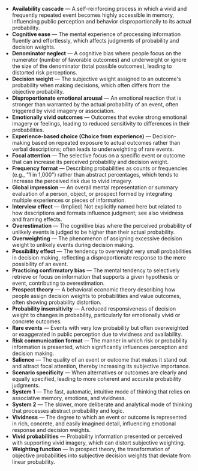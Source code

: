 - **Availability cascade** — A self-reinforcing process in which a vivid and frequently repeated event becomes highly accessible in memory, influencing public perception and behavior disproportionally to its actual probability.  
- **Cognitive ease** — The mental experience of processing information fluently and effortlessly, which affects judgments of probability and decision weights.  
- **Denominator neglect** — A cognitive bias where people focus on the numerator (number of favorable outcomes) and underweight or ignore the size of the denominator (total possible outcomes), leading to distorted risk perceptions.  
- **Decision weight** — The subjective weight assigned to an outcome's probability when making decisions, which often differs from the objective probability.  
- **Disproportionate emotional arousal** — An emotional reaction that is stronger than warranted by the actual probability of an event, often triggered by vivid imagery or association.  
- **Emotionally vivid outcomes** — Outcomes that evoke strong emotional imagery or feelings, leading to reduced sensitivity to differences in their probabilities.  
- **Experience-based choice (Choice from experience)** — Decision-making based on repeated exposure to actual outcomes rather than verbal descriptions; often leads to underweighting of rare events.  
- **Focal attention** — The selective focus on a specific event or outcome that can increase its perceived probability and decision weight.  
- **Frequency format** — Describing probabilities as counts or frequencies (e.g., "1 in 1,000") rather than abstract percentages, which tends to increase the perceived risk due to vivid imagery.  
- **Global impression** — An overall mental representation or summary evaluation of a person, object, or prospect formed by integrating multiple experiences or pieces of information.  
- **Interview effect** — (Implied) Not explicitly named here but related to how descriptions and formats influence judgment; see also vividness and framing effects.  
- **Overestimation** — The cognitive bias where the perceived probability of unlikely events is judged to be higher than their actual probability.  
- **Overweighting** — The phenomenon of assigning excessive decision weight to unlikely events during decision making.  
- **Possibility effect** — The tendency to overweight very small probabilities in decision making, reflecting a disproportionate response to the mere possibility of an event.  
- **Practicing confirmatory bias** — The mental tendency to selectively retrieve or focus on information that supports a given hypothesis or event, contributing to overestimation.  
- **Prospect theory** — A behavioral economic theory describing how people assign decision weights to probabilities and value outcomes, often showing probability distortion.  
- **Probability insensitivity** — A reduced responsiveness of decision weight to changes in probability, particularly for emotionally vivid or concrete outcomes.  
- **Rare events** — Events with very low probability but often overweighted or exaggerated in public perception due to vividness and availability.  
- **Risk communication format** — The manner in which risk or probability information is presented, which significantly influences perception and decision making.  
- **Salience** — The quality of an event or outcome that makes it stand out and attract focal attention, thereby increasing its subjective importance.  
- **Scenario specificity** — When alternatives or outcomes are clearly and equally specified, leading to more coherent and accurate probability judgments.  
- **System 1** — The fast, automatic, intuitive mode of thinking that relies on associative memory, emotions, and vividness.  
- **System 2** — The slower, more deliberate and analytical mode of thinking that processes abstract probability and logic.  
- **Vividness** — The degree to which an event or outcome is represented in rich, concrete, and easily imagined detail, influencing emotional response and decision weights.  
- **Vivid probabilities** — Probability information presented or perceived with supporting vivid imagery, which can distort subjective weighting.  
- **Weighting function** — In prospect theory, the transformation of objective probabilities into subjective decision weights that deviate from linear probability.
